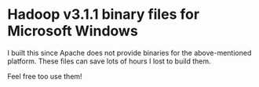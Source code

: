 # Hadoop v3.1.1 binary files for Microsoft Windows 

I built this since Apache does not provide binaries for the above-mentioned platform. These files can save lots of hours I lost to build them.

Feel free too use them!
